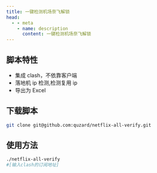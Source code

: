 ```yaml
---
title: 一键检测机场奈飞解锁
head:
  - - meta
    - name: description
      content: 一键检测机场奈飞解锁
---
```


## 脚本特性

- 集成 clash，不依靠客户端
- 落地机 ip 检测,检测复用 ip
- 导出为 Excel

## 下载脚本

```sh
git clone git@github.com:quzard/netflix-all-verify.git
```

## 使用方法

```sh
./netflix-all-verify
#[输入clash的订阅地址]
```
